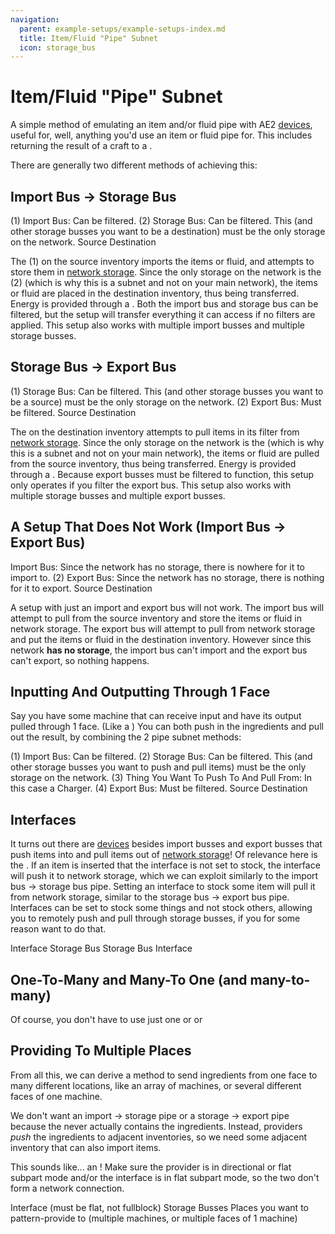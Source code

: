 ```yaml
---
navigation:
  parent: example-setups/example-setups-index.md
  title: Item/Fluid "Pipe" Subnet
  icon: storage_bus
---
```


# Item/Fluid "Pipe" Subnet

A simple method of emulating an item and/or fluid pipe with AE2 [devices](../ae2-mechanics/devices.md), useful for, well, anything you'd use an item or fluid pipe for.
This includes returning the result of a craft to a <ItemLink id="pattern_provider" />.

There are generally two different methods of achieving this:

## Import Bus -> Storage Bus

<GameScene zoom="6" background="transparent">
  <ImportStructure src="../assets/assemblies/import_storage_pipe.snbt" />

<BoxAnnotation color="#dddddd" min="3.7 0 0" max="4 1 1">
        (1) Import Bus: Can be filtered.
  </BoxAnnotation>

<BoxAnnotation color="#dddddd" min="1 0 0" max="1.3 1 1">
        (2) Storage Bus: Can be filtered. This (and other storage busses you want to be a destination)
        must be the only storage on the network.
  </BoxAnnotation>

<DiamondAnnotation pos="4.5 0.5 0.5" color="#00ff00">
        Source
    </DiamondAnnotation>

<DiamondAnnotation pos="0.5 0.5 0.5" color="#00ff00">
        Destination
    </DiamondAnnotation>

  <IsometricCamera yaw="195" pitch="30" />
</GameScene>

The <ItemLink id="import_bus" /> (1) on the source inventory imports the items or fluid, and attempts to store them in [network storage](../ae2-mechanics/import-export-storage.md).
Since the only storage on the network is the <ItemLink id="storage_bus" /> (2) (which is why this is a subnet and not on your main network), the items or fluid
are placed in the destination inventory, thus being transferred. Energy is provided through a <ItemLink id="quartz_fiber" />.
Both the import bus and storage bus can be filtered, but the setup will transfer everything it can access if no filters are applied.
This setup also works with multiple import busses and multiple storage busses.

## Storage Bus -> Export Bus

<GameScene zoom="6" background="transparent">
  <ImportStructure src="../assets/assemblies/storage_export_pipe.snbt" />

<BoxAnnotation color="#dddddd" min="3.7 0 0" max="4 1 1">
        (1) Storage Bus: Can be filtered. This (and other storage busses you want to be a source)
        must be the only storage on the network.
  </BoxAnnotation>

<BoxAnnotation color="#dddddd" min="1 0 0" max="1.3 1 1">
        (2) Export Bus: Must be filtered.
  </BoxAnnotation>

<DiamondAnnotation pos="4.5 0.5 0.5" color="#00ff00">
        Source
    </DiamondAnnotation>

<DiamondAnnotation pos="0.5 0.5 0.5" color="#00ff00">
        Destination
    </DiamondAnnotation>

  <IsometricCamera yaw="195" pitch="30" />
</GameScene>

The <ItemLink id="export_bus" /> on the destination inventory attempts to pull items in its filter from [network storage](../ae2-mechanics/import-export-storage.md).
Since the only storage on the network is the <ItemLink id="storage_bus" /> (which is why this is a subnet and not on your main network), the items or fluid
are pulled from the source inventory, thus being transferred. Energy is provided through a <ItemLink id="quartz_fiber" />.
Because export busses must be filtered to function, this setup only operates if you filter the export bus.
This setup also works with multiple storage busses and multiple export busses.

## A Setup That Does Not Work (Import Bus -> Export Bus)

<GameScene zoom="6" background="transparent">
  <ImportStructure src="../assets/assemblies/import_export_pipe.snbt" />

<BoxAnnotation color="#dd3333" min="3.7 0 0" max="4 1 1">
        Import Bus: Since the network has no storage, there is nowhere for it to import to.
  </BoxAnnotation>

<BoxAnnotation color="#dd3333" min="1 0 0" max="1.3 1 1">
        (2) Export Bus: Since the network has no storage, there is nothing for it to export.
  </BoxAnnotation>

<DiamondAnnotation pos="4.5 0.5 0.5" color="#ff0000">
        Source
    </DiamondAnnotation>

<DiamondAnnotation pos="0.5 0.5 0.5" color="#ff0000">
        Destination
    </DiamondAnnotation>

  <IsometricCamera yaw="195" pitch="30" />
</GameScene>

A setup with just an import and export bus will not work. The import bus will attempt to pull from the source inventory
and store the items or fluid in network storage. The export bus will attempt to pull from network storage and put the
items or fluid in the destination inventory. However since this network **has no storage**, the import bus can't import
and the export bus can't export, so nothing happens.

## Inputting And Outputting Through 1 Face

Say you have some machine that can receive input and have its output pulled through 1 face. (Like a <ItemLink id="charger" />)
You can both push in the ingredients and pull out the result, by combining the 2 pipe subnet methods:

<GameScene zoom="6" background="transparent">
  <ImportStructure src="../assets/assemblies/import_storage_export_pipe.snbt" />

<BoxAnnotation color="#dddddd" min="4 1 1" max="5 1.3 2">
        (1) Import Bus: Can be filtered.
  </BoxAnnotation>

<BoxAnnotation color="#dddddd" min="2 1 1" max="3 1.3 2">
        (2) Storage Bus: Can be filtered. This (and other storage busses you want to push and pull items)
        must be the only storage on the network.
  </BoxAnnotation>

<BoxAnnotation color="#dddddd" min="2 0 1" max="3 1 2">
        (3) Thing You Want To Push To And Pull From: In this case a Charger.
  </BoxAnnotation>

<BoxAnnotation color="#dddddd" min="0 1 1" max="1 1.3 2">
        (4) Export Bus: Must be filtered.
  </BoxAnnotation>

<DiamondAnnotation pos="4.5 0.5 1.5" color="#00ff00">
        Source
    </DiamondAnnotation>

<DiamondAnnotation pos="0.5 0.5 1.5" color="#00ff00">
        Destination
    </DiamondAnnotation>

  <IsometricCamera yaw="195" pitch="30" />
</GameScene>

## Interfaces

It turns out there are [devices](../ae2-mechanics/devices.md) besides import busses and export busses that push items into
and pull items out of [network storage](../ae2-mechanics/import-export-storage.md)!
Of relevance here is the <ItemLink id="interface" />. If an item is inserted that the interface is not set to stock, the interface will
push it to network storage, which we can exploit similarly to the import bus -> storage bus pipe. Setting an interface to
stock some item will pull it from network storage, similar to the storage bus -> export bus pipe. Interfaces can be set to
stock some things and not stock others, allowing you to remotely push and pull through storage busses, if you for some reason want to do that.

<GameScene zoom="6" background="transparent">
<ImportStructure src="../assets/assemblies/interface_pipes.snbt" />

<BoxAnnotation color="#dddddd" min="3.7 0 0" max="4 1 1">
        Interface
  </BoxAnnotation>

<BoxAnnotation color="#dddddd" min="1 0 0" max="1.3 1 1">
        Storage Bus
  </BoxAnnotation>

<BoxAnnotation color="#dddddd" min="3.7 0 2" max="4 1 3">
        Storage Bus
  </BoxAnnotation>

<BoxAnnotation color="#dddddd" min="0 1 2" max="1 1.3 3">
        Interface
  </BoxAnnotation>

<IsometricCamera yaw="195" pitch="30" />
</GameScene>

## One-To-Many and Many-To One (and many-to-many)

Of course, you don't have to use just one <ItemLink id="import_bus" /> or <ItemLink id="export_bus" /> or <ItemLink id="storage_bus" />

<GameScene zoom="3" background="transparent">
<ImportStructure src="../assets/assemblies/many_to_many_pipe.snbt" />

<IsometricCamera yaw="185" pitch="30" />
</GameScene>

## Providing To Multiple Places

From all this, we can derive a method to send ingredients from one <ItemLink id="pattern_provider" /> face to many different
locations, like an array of machines, or several different faces of one machine.

We don't want an import -> storage pipe or a storage -> export pipe because the <ItemLink id="pattern_provider" /> never
actually contains the ingredients. Instead, providers *push* the ingredients to adjacent inventories, so we need some 
adjacent inventory that can also import items.

This sounds like... an <ItemLink id="interface" />!
Make sure the provider is in directional or flat subpart mode and/or the interface is in flat subpart mode, so the two don't form a network
connection.

<GameScene zoom="6" background="transparent">
<ImportStructure src="../assets/assemblies/provider_interface_storage.snbt" />

<BoxAnnotation color="#dddddd" min="2.7 0 1" max="3 1 2">
        Interface (must be flat, not fullblock)
  </BoxAnnotation>

<BoxAnnotation color="#dddddd" min="1 0 0" max="1.3 1 4">
        Storage Busses
  </BoxAnnotation>

<BoxAnnotation color="#dddddd" min="0 0 0" max="1 1 4">
        Places you want to pattern-provide to (multiple machines, or multiple faces of 1 machine)
  </BoxAnnotation>

<IsometricCamera yaw="185" pitch="30" />
</GameScene>